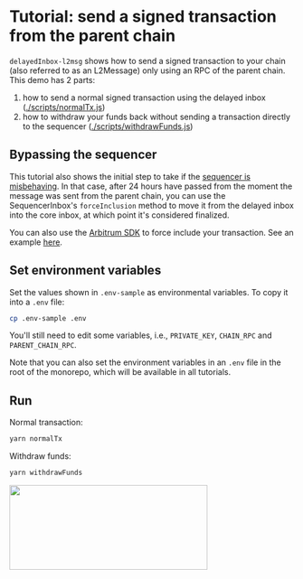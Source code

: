 # Tutorial: send a signed transaction from the parent chain

`delayedInbox-l2msg` shows how to send a signed transaction to your chain (also referred to as an L2Message) only using an RPC of the parent chain. This demo has 2 parts:

1. how to send a normal signed transaction using the delayed inbox ([./scripts/normalTx.js](./scripts/normalTx.js))
2. how to withdraw your funds back without sending a transaction directly to the sequencer ([./scripts/withdrawFunds.js](./scripts/withdrawFunds.js))

## Bypassing the sequencer

This tutorial also shows the initial step to take if the [sequencer is misbehaving](https://docs.arbitrum.io/how-arbitrum-works/sequencer#unhappyuncommon-case-sequencer-isnt-doing-its-job). In that case, after 24 hours have passed from the moment the message was sent from the parent chain, you can use the SequencerInbox's `forceInclusion` method to move it from the delayed inbox into the core inbox, at which point it's considered finalized.

You can also use the [Arbitrum SDK](https://github.com/OffchainLabs/arbitrum-sdk/blob/v4.0.1/src/lib/inbox/inbox.ts#L349-L355) to force include your transaction. See an example [here](https://github.com/OffchainLabs/arbitrum-sdk/blob/v4.0.1/tests/fork/inbox.test.ts#L112).

## Set environment variables

Set the values shown in `.env-sample` as environmental variables. To copy it into a `.env` file:

```bash
cp .env-sample .env
```

You'll still need to edit some variables, i.e., `PRIVATE_KEY`, `CHAIN_RPC` and `PARENT_CHAIN_RPC`.

Note that you can also set the environment variables in an `.env` file in the root of the monorepo, which will be available in all tutorials.

## Run

Normal transaction:

```bash
yarn normalTx
```

Withdraw funds:

```bash
yarn withdrawFunds
```

<p align="left">
  <img width="350" height="150" src= "../../assets/logo.svg" />
</p>
